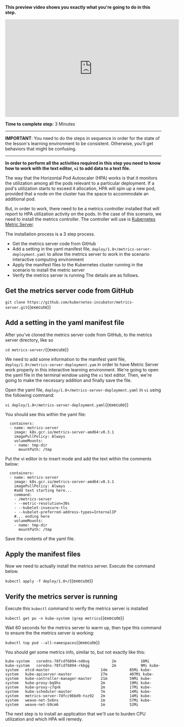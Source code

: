
**This preview video shows you exactly what you're going to do in this step.**

<iframe width="560" height="315" src="https://www.youtube.com/embed/Mblcnh58qtE" frameborder="0" allow="accelerometer; autoplay; encrypted-media; gyroscope; picture-in-picture" allowfullscreen></iframe>

**Time to complete step:** 3 Minutes

------

**IMPORTANT**: You need to do the steps in sequence in order for the state of the lesson's learning environment to be
consistent. Otherwise, you'll get behaviors that might be confusing.

------

**In order to perform all the activities required in this step you need to know how to work with the text editor, `vi` 
to add data to a text file.**

The way that the Horizontal Pod Autoscaler (HPA) works is that it monitors the utilization among all the pods relevant to
a particular deployment. If a pod's utilization starts to exceed it allocation, HPA will spin up a new pod, provided
that a node on the cluster has the space to accommodate an additional pod.

But, in order to work, there need to be a metrics controller installed that will report to HPA utilization activity on
the pods. In the case of this scenario, we need to install the metrics controller. The controller will use is [Kubernetes
Metric Server](https://github.com/kubernetes-incubator/metrics-server).

The installation process is a 3 step process.

* Get the metrics server code from GitHub
* Add a setting in the yaml manifest file, `deploy/1.8+/metrics-server-deployment.yaml` to allow the metrics server to
 work in the scenario interactive computing environment
* Apply the manifest files to the Kubernetes cluster running in the scenario to install the metric server
* Verify the metrics server is running
The details are as follows.

## Get the metrics server code from GitHub

`
git clone https://github.com/kubernetes-incubator/metrics-server.git
`{{execute}}

## Add a setting in the yaml manifest file

After you've cloned the metrics server code from GitHub, to the metrics server directory, like so

`
cd metrics-server/
`{{execute}}

We need to add some information to the manifest yaml file, `deploy/1.8+/metrics-server-deployment.yam` in order to have
Metric Server work properly in this interactive learning environment. We're going to open the yaml file in the terminal
window using the `vi` text editor. Then, we're going to make the necessary addition and finally save the file.

Open the yaml file, `deploy/1.8+/metrics-server-deployment.yaml` in `vi` using the following command:

`
vi deploy/1.8+/metrics-server-deployment.yaml
`{{execute}}


You should see this within the yaml file:

```
  containers:
  - name: metrics-server
    image: k8s.gcr.io/metrics-server-amd64:v0.3.1
    imagePullPolicy: Always
    volumeMounts:
    - name: tmp-dir
      mountPath: /tmp
```

Put the vi editor in to insert mode and add the text within the comments below:
```
  containers:
  - name: metrics-server
    image: k8s.gcr.io/metrics-server-amd64:v0.3.1
    imagePullPolicy: Always
    #add text starting here...
    command:
    - /metrics-server
    - --metric-resolution=30s
    - --kubelet-insecure-tls
    - --kubelet-preferred-address-types=InternalIP
    #... ending here
    volumeMounts:
    - name: tmp-dir
      mountPath: /tmp
```

Save the contents of the yaml file.

## Apply the manifest files

Now we need to actually install the metrics server. Execute the command below.

`kubectl apply -f deploy/1.8+/`{{execute}}


## Verify the metrics server is running

Execute this `kubectl` command to verify the metrics server is installed

`kubectl get po -n kube-system |grep metrics`{{execute}}

Wait 60 seconds for the metrics server to warm up, then type this command to ensure the the metrics server is working:

`kubectl top pod --all-namespaces`{{execute}}

You should get some metrics info, similar to, but not exactly like this:

`
kube-system   coredns-78fcdf6894-n48vg          2m           10Mi
kube-system   coredns-78fcdf6894-rkbgg          2m           9Mi
kube-system   etcd-master                       14m          85Mi
kube-system   kube-apiserver-master             27m          407Mi
kube-system   kube-controller-manager-master    21m          59Mi
kube-system   kube-proxy-bq9hs                  2m           19Mi
kube-system   kube-proxy-c7qnk                  2m           17Mi
kube-system   kube-scheduler-master             7m           14Mi
kube-system   metrics-server-7dfcc96bd9-txz92   2m           14Mi
kube-system   weave-net-5x6ns                   1m           57Mi
kube-system   weave-net-b9cm6                   1m           52Mi
`

The next step is to install an application that we'll use to burden CPU utilization and which HPA will remedy.
